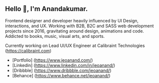 ## Hello 👋, I'm Anandakumar.
Frontend designer and developer heavily influenced by UI Design, interactions, and UX. Working with B2B, B2C and SASS web development projects since 2016, gravitating around design, animations and code. Addicted to books, music, visual arts, and sports.


Currently working on Lead UI/UX Engineer at Calibraint Technologies (https://calibraint.com)
- [Portfolio] (https://www.jeoanand.com/)
- [Linkedin] (https://www.linkedin.com/in/jeoanand/)
- [Dribbble] (https://www.dribbble.com/jeoanand/)
- [Behance] (https://www.behance.net/jeoanand/)
